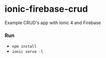 # ionic-firebase-crud
Example CRUD's app with Ionic 4 and Firebase 
### Run
* `npm install`
* `ionic serve -l`
